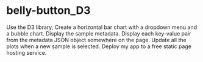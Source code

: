 # belly-button_D3
Use the D3 library, Create a horizontal bar chart with a dropdown menu and a bubble chart. Display the sample metadata. Display each key-value pair from the metadata JSON object somewhere on the page.  Update all the plots when a new sample is selected. Deploy my app to a free static page hosting service.
